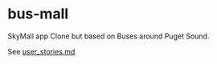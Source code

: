 # bus-mall

SkyMall app Clone but based on Buses around Puget Sound.

See [user_stories.md](user_stories.md)
